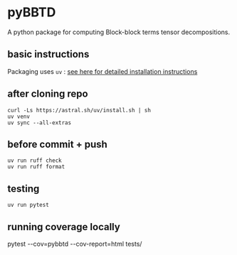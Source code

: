 # pyBBTD

A python package for computing Block-block terms tensor decompositions.

## basic instructions

Packaging uses `uv` : [see here for detailed installation instructions](https://docs.astral.sh/uv/#installation)

## after cloning repo

```
curl -Ls https://astral.sh/uv/install.sh | sh
uv venv
uv sync --all-extras
```

## before commit + push

```
uv run ruff check
uv run ruff format
```

## testing

```
uv run pytest
```

## running coverage locally

pytest --cov=pybbtd --cov-report=html tests/
